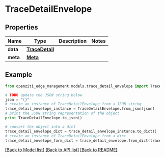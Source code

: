 # TraceDetailEnvelope


## Properties
Name | Type | Description | Notes
------------ | ------------- | ------------- | -------------
**data** | [**TraceDetail**](TraceDetail.md) |  | 
**meta** | [**Meta**](Meta.md) |  | 

## Example

```python
from openziti_edge_management.models.trace_detail_envelope import TraceDetailEnvelope

# TODO update the JSON string below
json = "{}"
# create an instance of TraceDetailEnvelope from a JSON string
trace_detail_envelope_instance = TraceDetailEnvelope.from_json(json)
# print the JSON string representation of the object
print TraceDetailEnvelope.to_json()

# convert the object into a dict
trace_detail_envelope_dict = trace_detail_envelope_instance.to_dict()
# create an instance of TraceDetailEnvelope from a dict
trace_detail_envelope_form_dict = trace_detail_envelope.from_dict(trace_detail_envelope_dict)
```
[[Back to Model list]](../README.md#documentation-for-models) [[Back to API list]](../README.md#documentation-for-api-endpoints) [[Back to README]](../README.md)


